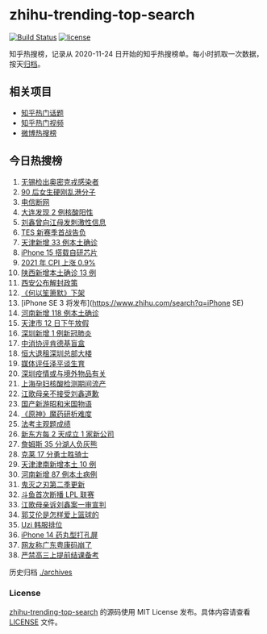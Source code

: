 # zhihu-trending-top-search

[![Build Status](https://github.com/justjavac/zhihu-trending-top-search/workflows/ci/badge.svg?branch=main)](https://github.com/justjavac/zhihu-trending-top-search/actions)
[![license](https://img.shields.io/github/license/justjavac/zhihu-trending-top-search)](https://github.com/justjavac/zhihu-trending-top-search/blob/main/LICENSE)

知乎热搜榜，记录从 2020-11-24 日开始的知乎热搜榜单。每小时抓取一次数据，按天[归档](./archives)。

## 相关项目

- [知乎热门话题](https://github.com/justjavac/zhihu-trending-hot-questions)
- [知乎热门视频](https://github.com/justjavac/zhihu-trending-hot-video)
- [微博热搜榜](https://github.com/justjavac/weibo-trending-hot-search)

## 今日热搜榜

<!-- BEGIN -->
<!-- 最后更新时间 Wed Jan 12 2022 22:13:16 GMT+0800 (China Standard Time) -->

1. [无锡检出奥密克戎感染者](https://www.zhihu.com/search?q=江苏疫情)
1. [90 后女生硬刚乱港分子](https://www.zhihu.com/search?q=90后女生硬刚乱港分子)
1. [电信断网](https://www.zhihu.com/search?q=电信断网)
1. [大连发现 2 例核酸阳性](https://www.zhihu.com/search?q=大连疫情)
1. [刘鑫曾向江母发刺激性信息](https://www.zhihu.com/search?q=刘鑫)
1. [TES 新赛季首战告负](https://www.zhihu.com/search?q=tes)
1. [天津新增 33 例本土确诊](https://www.zhihu.com/search?q=天津疫情)
1. [iPhone 15 搭载自研芯片](https://www.zhihu.com/search?q=iPhone15)
1. [2021 年 CPI 上涨 0.9%](https://www.zhihu.com/search?q=2021cpi)
1. [陕西新增本土确诊 13 例](https://www.zhihu.com/search?q=陕西疫情)
1. [西安公布解封政策](https://www.zhihu.com/search?q=西安解封)
1. [《何以笙箫默》下架](https://www.zhihu.com/search?q=何以笙箫默)
1. [iPhone SE 3 将发布](https://www.zhihu.com/search?q=iPhone SE)
1. [河南新增 118 例本土确诊](https://www.zhihu.com/search?q=河南疫情)
1. [天津市 12 日下午放假](https://www.zhihu.com/search?q=天津放假)
1. [深圳新增 1 例新冠肺炎](https://www.zhihu.com/search?q=深圳疫情)
1. [中消协评肯德基盲盒](https://www.zhihu.com/search?q=肯德基盲盒)
1. [恒大退租深圳总部大楼](https://www.zhihu.com/search?q=恒大退租)
1. [媒体评任泽平谈生育](https://www.zhihu.com/search?q=任泽平)
1. [深圳疫情或与境外物品有关](https://www.zhihu.com/search?q=深圳疫情源头)
1. [上海孕妇核酸检测期间流产](https://www.zhihu.com/search?q=上海孕妇)
1. [江歌母亲不接受刘鑫道歉](https://www.zhihu.com/search?q=江歌母亲)
1. [国产新游昭和米国物语](https://www.zhihu.com/search?q=昭和米国物语)
1. [《原神》魔药研析难度](https://www.zhihu.com/search?q=原神)
1. [法考主观题成绩](https://www.zhihu.com/search?q=法考主观题)
1. [新东方每 2 天成立 1 家新公司](https://www.zhihu.com/search?q=新东方)
1. [詹姆斯 35 分湖人负灰熊](https://www.zhihu.com/search?q=湖人)
1. [克莱 17 分勇士胜骑士](https://www.zhihu.com/search?q=勇士)
1. [天津津南新增本土 10 例](https://www.zhihu.com/search?q=天津疫情)
1. [河南新增 87 例本土病例](https://www.zhihu.com/search?q=河南疫情)
1. [鬼灭之刃第二季更新](https://www.zhihu.com/search?q=鬼灭之刃)
1. [斗鱼首次断播 LPL 联赛](https://www.zhihu.com/search?q=斗鱼)
1. [江歌母亲诉刘鑫案一审宣判](https://www.zhihu.com/search?q=江歌案)
1. [郭艾伦是怎样爱上篮球的](https://www.zhihu.com/search?q=郭艾伦)
1. [Uzi 韩服排位](https://www.zhihu.com/search?q=uzi)
1. [iPhone 14 药丸型打孔屏](https://www.zhihu.com/search?q=iPhone14)
1. [网友称广东粤康码崩了](https://www.zhihu.com/search?q=粤康码崩了)
1. [严禁高三上提前结课备考](https://www.zhihu.com/search?q=高三备考)

<!-- END -->

历史归档 [./archives](./archives)

### License

[zhihu-trending-top-search](https://github.com/justjavac/zhihu-trending-top-search)
的源码使用 MIT License 发布。具体内容请查看 [LICENSE](./LICENSE) 文件。
